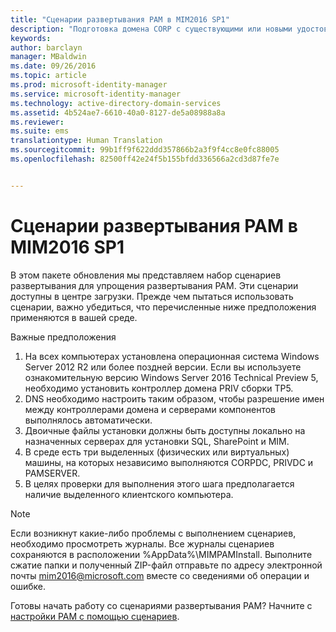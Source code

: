 ```yaml
---
title: "Сценарии развертывания PAM в MIM2016 SP1"
description: "Подготовка домена CORP с существующими или новыми удостоверениями, которыми будет управлять диспетчер привилегированных удостоверений, с использованием скриптов"
keywords: 
author: barclayn
manager: MBaldwin
ms.date: 09/26/2016
ms.topic: article
ms.prod: microsoft-identity-manager
ms.service: microsoft-identity-manager
ms.technology: active-directory-domain-services
ms.assetid: 4b524ae7-6610-40a0-8127-de5a08988a8a
ms.reviewer: 
ms.suite: ems
translationtype: Human Translation
ms.sourcegitcommit: 99b1ff9f622ddd357866b2a3f9f4cc8e0fc88005
ms.openlocfilehash: 82500ff42e24f5b155bfdd336566a2cd3d87fe7e


---
```


# Сценарии развертывания PAM в MIM2016 SP1

В этом пакете обновления мы представляем набор сценариев развертывания для упрощения развертывания PAM. Эти сценарии доступны в центре загрузки. Прежде чем пытаться использовать сценарии, важно убедиться, что перечисленные ниже предположения применяются в вашей среде.

Важные предположения
1. На всех компьютерах установлена операционная система Windows Server 2012 R2 или более поздней версии. Если вы используете ознакомительную версию Windows Server 2016 Technical Preview 5, необходимо установить контроллер домена PRIV сборки TP5.
2. DNS необходимо настроить таким образом, чтобы разрешение имен между контроллерами домена и серверами компонентов выполнялось автоматически.
3. Двоичные файлы установки должны быть доступны локально на назначенных серверах для установки SQL, SharePoint и MIM.
4. В среде есть три выделенных (физических или виртуальных) машины, на которых независимо выполняются CORPDC, PRIVDC и PAMSERVER.
5. В целях проверки для выполнения этого шага предполагается наличие выделенного клиентского компьютера.

>[!NOTE]
>Если возникнут какие-либо проблемы с выполнением сценариев, необходимо просмотреть журналы. Все журналы сценариев сохраняются в расположении %AppData%\MIMPAMInstall. Выполните сжатие папки и полученный ZIP-файл отправьте по адресу электронной почты mim2016@microsoft.com вместе со сведениями об операции и ошибке.

Готовы начать работу со сценариями развертывания PAM? Начните с [настройки PAM с помощью сценариев](/microsoft-identity-manager/pam/sp1-pam-configure-using-scripts).



<!--HONumber=Oct16_HO1-->


